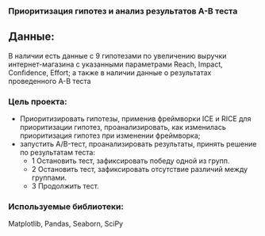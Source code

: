 ### Приоритизация гипотез и анализ результатов A-B теста

## Данные:
В наличии есть данные с 9 гипотезами по увеличению выручки интернет-магазина с указанными параметрами Reach, Impact, Confidence, Effort; а также в наличии данные о результатах проведенного А-В теста

### Цель проекта:
- Приоритизировать гипотезы, применив фреймворки ICE и RICE для приоритизации гипотез, проанализировать, как изменилась приоритизация гипотез при изменении фреймворка; 
- запустить A/B-тест, проанализировать результаты, принять решение по результатам теста:
   - 1 Остановить тест, зафиксировать победу одной из групп. 
   - 2 Остановить тест, зафиксировать отсутствие различий между группами. 
   - 3 Продолжить тест.

### Используемые библиотеки:

Matplotlib, Pandas, Seaborn, SciPy
